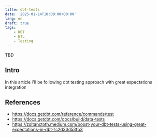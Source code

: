 ```yaml
---
title: dbt-tests
date: '2025-01-14T10:00:00+00:00'
lang: en
draft: true
tags:
    - DBT
    - ETL
    - Testing
---
```


TBD

## Intro ##

In this article I'll be following dbt testing approach with great expectations integration

## References ##

* <https://docs.getdbt.com/reference/commands/test>
* <https://docs.getdbt.com/docs/build/data-tests>
* <https://zoltanctoth.medium.com/boost-your-dbt-tests-using-great-expectations-in-dbt-1c2d33d53fb3>

